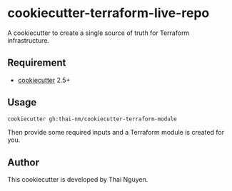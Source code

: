# cookiecutter-terraform-live-repo
A cookiecutter to create a single source of truth for Terraform infrastructure.

## Requirement
- [cookiecutter](https://github.com/cookiecutter/cookiecutter) 2.5+

## Usage
```bash
cookiecutter gh:thai-nm/cookiecutter-terraform-module
```

Then provide some required inputs and a Terraform module is created for you.

## Author
This cookiecutter is developed by Thai Nguyen.